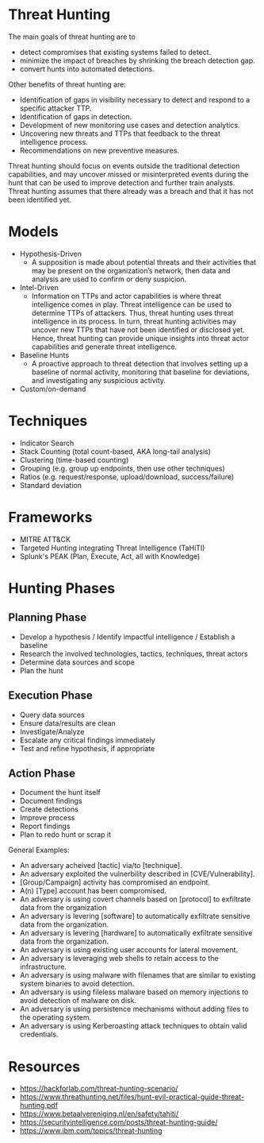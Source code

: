 
# Threat Hunting
The main goals of threat hunting are to
- detect compromises that existing systems failed to detect.
- minimize the impact of breaches by shrinking the breach detection gap.
- convert hunts into automated detections.

Other benefits of threat hunting are: 
- Identification of gaps in visibility necessary to detect and respond to a specific attacker TTP. 
- Identification of gaps in detection. 
- Development of new monitoring use cases and detection analytics. 
- Uncovering new threats and TTPs that feedback to the threat intelligence process. 
- Recommendations on new preventive measures.

Threat hunting should focus on events outside the traditional detection capabilities, and may uncover missed or misinterpreted events during the hunt that can be used to improve detection and further train analysts. Threat hunting assumes that there already was a breach and that it has not been identified yet.

# Models
- Hypothesis-Driven
  - A supposition is made about potential threats and their activities that may be present on the organization’s network, then data and analysis are used to confirm or deny suspicion.
- Intel-Driven
  - Information on TTPs and actor capabilities is where threat intelligence comes in play. Threat intelligence can be used to determine TTPs of attackers. Thus, threat hunting uses threat intelligence in its process. In turn, threat hunting activities may uncover new TTPs that have not been identified or disclosed yet. Hence, threat hunting can provide unique insights into threat actor capabilities and generate threat intelligence.
- Baseline Hunts
  - A proactive approach to threat detection that involves setting up a baseline of normal activity, monitoring that baseline for deviations, and investigating any suspicious activity.
- Custom/on-demand

# Techniques
- Indicator Search
- Stack Counting (total count-based, AKA long-tail analysis)
- Clustering (time-based counting)
- Grouping (e.g. group up endpoints, then use other techniques)
- Ratios (e.g. request/response, upload/download, success/failure)
- Standard deviation
  
# Frameworks
- MITRE ATT&CK
- Targeted Hunting integrating Threat Intelligence (TaHiTI)
- Splunk's PEAK (Plan, Execute, Act, all with Knowledge)

# Hunting Phases
## Planning Phase
-	Develop a hypothesis / Identify impactful intelligence / Establish a baseline
- Research the involved technologies, tactics, techniques, threat actors
-	Determine data sources and scope
- Plan the hunt

## Execution Phase
-	Query data sources
- Ensure data/results are clean
-	Investigate/Analyze
- Escalate any critical findings immediately
- Test and refine hypothesis, if appropriate

## Action Phase
- Document the hunt itself
-	Document findings
-	Create detections
-	Improve process
- Report findings
- Plan to redo hunt or scrap it

General Examples:
- An adversary acheived [tactic] via/to [technique].
- An adversary exploited the vulnerbility described in [CVE/Vulnerability].
- [Group/Campaign] activity has compromised an endpoint.
- A(n) [Type] account has been compromised.
- An adversary is using covert channels based on [protocol] to exfiltrate data from the organization
- An adversary is levering [software] to automatically exfiltrate sensitive data from the organization.
- An adversary is levering [hardware] to automatically exfiltrate sensitive data from the organization.
- An adversary is using existing user accounts for lateral movement.
- An adversary is leveraging web shells to retain access to the infrastructure.
- An adversary is using malware with filenames that are similar to existing system binaries to avoid detection.
- An adversary is using fileless malware based on memory injections to avoid detection of malware on disk.
- An adversary is using persistence mechanisms without adding files to the operating system.
- An adversary is using Kerberoasting attack techniques to obtain valid credentials.




# Resources
- https://hackforlab.com/threat-hunting-scenario/
- https://www.threathunting.net/files/hunt-evil-practical-guide-threat-hunting.pdf
- https://www.betaalvereniging.nl/en/safety/tahiti/
- https://securityintelligence.com/posts/threat-hunting-guide/
- https://www.ibm.com/topics/threat-hunting

